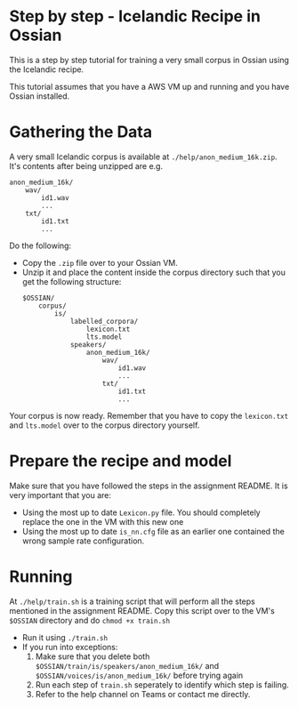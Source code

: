 # Step by step - Icelandic Recipe in Ossian
This is a step by step tutorial for training a very small corpus in Ossian using the Icelandic recipe.

This tutorial assumes that you have a AWS VM up and running and you have Ossian installed.

# Gathering the Data
A very small Icelandic corpus is available at `./help/anon_medium_16k.zip`. It's contents after being unzipped are e.g.

```
anon_medium_16k/
    wav/
        id1.wav
        ...
    txt/
        id1.txt
        ...
```
Do the following:
* Copy the `.zip` file over to your Ossian VM.
* Unzip it and place the content inside the corpus directory such that you get the following structure:
    ```
    $OSSIAN/
        corpus/
            is/
                labelled_corpora/
                    lexicon.txt
                    lts.model
                speakers/
                    anon_medium_16k/
                        wav/
                            id1.wav
                            ...
                        txt/
                            id1.txt
                            ...
    ```
Your corpus is now ready. Remember that you have to copy the `lexicon.txt` and `lts.model` over to the corpus directory yourself.

# Prepare the recipe and model
Make sure that you have followed the steps in the assignment README. It is very important that you are:
* Using the most up to date `Lexicon.py` file. You should completely replace the one in the VM with this new one
* Using the most up to date `is_nn.cfg` file as an earlier one contained the wrong sample rate configuration.

# Running
At `./help/train.sh` is a training script that will perform all the steps mentioned in the assignment README. Copy this script over to the VM's `$OSSIAN` directory and do `chmod +x train.sh`
* Run it using `./train.sh`
* If you run into exceptions:
    1. Make sure that you delete both `$OSSIAN/train/is/speakers/anon_medium_16k/` and `$OSSIAN/voices/is/anon_medium_16k/` before trying again
    2. Run each step of `train.sh` seperately to identify which step is failing.
    3. Refer to the help channel on Teams or contact me directly.


